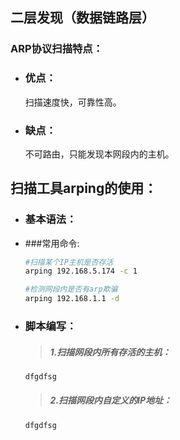 ## 二层发现（数据链路层）

### ARP协议扫描特点：

* ### 优点：

  扫描速度快，可靠性高。

* ### 缺点：

  不可路由，只能发现本网段内的主机。

## 扫描工具arping的使用：

* ### 基本语法：


* ###常用命令:  

  ```bash
  #扫描某个IP主机是否存活
  arping 192.168.5.174 -c 1  
  
  #检测网段内是否有arp欺骗
  arping 192.168.1.1 -d
  ```

* ### 脚本编写：
  > ##### 1.扫描网段内所有存活的主机：
  
  ```bash
  dfgdfsg 
  ```  
  > ##### 2.扫描网段内自定义的IP地址：
  
  ```bash
  dfgdfsg
  ```



